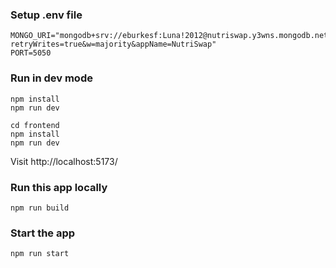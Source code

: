 ### Setup .env file

```shell
MONGO_URI="mongodb+srv://eburkesf:Luna!2012@nutriswap.y3wns.mongodb.net/?retryWrites=true&w=majority&appName=NutriSwap"
PORT=5050
```

### Run in dev mode

```shell
npm install
npm run dev
```

```shell
cd frontend
npm install
npm run dev
```
Visit http://localhost:5173/

### Run this app locally

```shell
npm run build
```

### Start the app

```shell
npm run start
```
